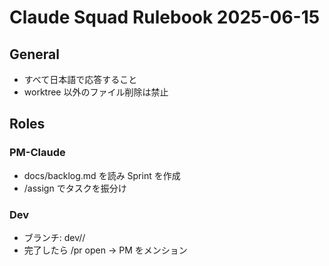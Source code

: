 # Claude Squad Rulebook 2025-06-15
## General
- すべて日本語で応答すること
- worktree 以外のファイル削除は禁止
## Roles
### PM-Claude
- docs/backlog.md を読み Sprint を作成
- /assign でタスクを振分け
### Dev
- ブランチ: dev/<name>/<task>
- 完了したら /pr open → PM をメンション
